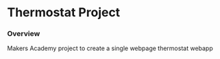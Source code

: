 # Thermostat Project

### Overview

Makers Academy project to create a single webpage thermostat webapp
